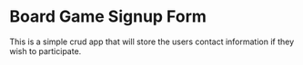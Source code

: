 # Board Game Signup Form

This is a simple crud app that will store the users contact information if they wish to participate.
